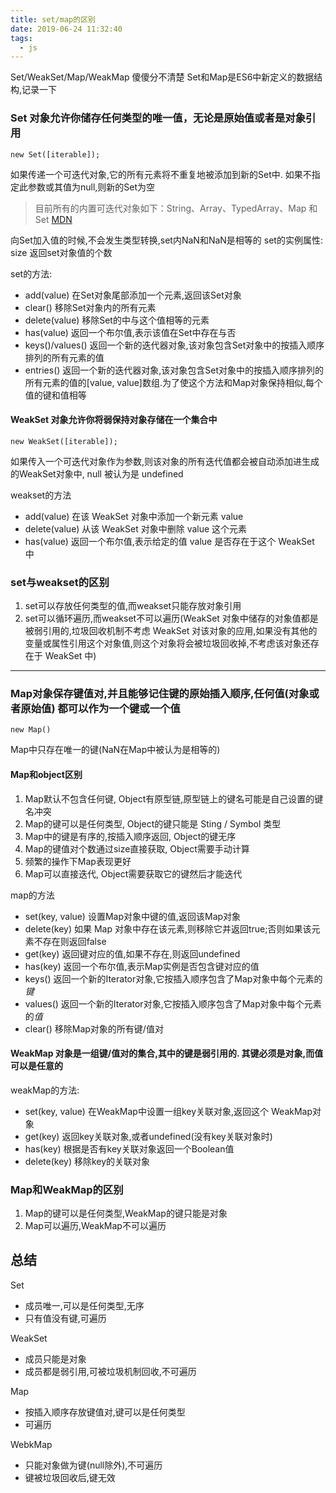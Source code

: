 ```yaml
---
title: set/map的区别
date: 2019-06-24 11:32:40
tags:
  - js
---
```


Set/WeakSet/Map/WeakMap 傻傻分不清楚
Set和Map是ES6中新定义的数据结构,记录一下
<!--more-->

### Set 对象允许你储存任何类型的唯一值，无论是原始值或者是对象引用
```
new Set([iterable]);
```
如果传递一个可迭代对象,它的所有元素将不重复地被添加到新的Set中. 如果不指定此参数或其值为null,则新的Set为空
>目前所有的内置可迭代对象如下：String、Array、TypedArray、Map 和 Set  [MDN](https://developer.mozilla.org/zh-CN/docs/Web/JavaScript/Reference/Iteration_protocols)

向Set加入值的时候,不会发生类型转换,set内NaN和NaN是相等的
set的实例属性: size 返回set对象值的个数

set的方法:
- add(value) 在Set对象尾部添加一个元素,返回该Set对象
- clear() 移除Set对象内的所有元素
- delete(value) 移除Set的中与这个值相等的元素
- has(value) 返回一个布尔值,表示该值在Set中存在与否
- keys()/values() 返回一个新的迭代器对象,该对象包含Set对象中的按插入顺序排列的所有元素的值
- entries() 返回一个新的迭代器对象,该对象包含Set对象中的按插入顺序排列的所有元素的值的[value, value]数组.为了使这个方法和Map对象保持相似,每个值的键和值相等

#### WeakSet 对象允许你将弱保持对象存储在一个集合中
```
new WeakSet([iterable]);
```
如果传入一个可迭代对象作为参数,则该对象的所有迭代值都会被自动添加进生成的WeakSet对象中, null 被认为是 undefined

weakset的方法
- add(value)  在该 WeakSet 对象中添加一个新元素 value
- delete(value) 从该 WeakSet 对象中删除 value 这个元素
- has(value) 返回一个布尔值,表示给定的值 value 是否存在于这个 WeakSet 中

### set与weakset的区别
1. set可以存放任何类型的值,而weakset只能存放对象引用
2. set可以循环遍历,而weakset不可以遍历(WeakSet 对象中储存的对象值都是被弱引用的,垃圾回收机制不考虑 WeakSet 对该对象的应用,如果没有其他的变量或属性引用这个对象值,则这个对象将会被垃圾回收掉,不考虑该对象还存在于 WeakSet 中)

--------

### Map对象保存键值对,并且能够记住键的原始插入顺序,任何值(对象或者原始值) 都可以作为一个键或一个值
```
new Map()
```
Map中只存在唯一的键(NaN在Map中被认为是相等的)
#### Map和object区别
1. Map默认不包含任何键, Object有原型链,原型链上的键名可能是自己设置的键名冲突
2. Map的键可以是任何类型, Object的键只能是 Sting / Symbol 类型
3. Map中的键是有序的,按插入顺序返回, Object的键无序
4. Map的键值对个数通过size直接获取, Object需要手动计算
5. 频繁的操作下Map表现更好
6. Map可以直接迭代, Object需要获取它的键然后才能迭代

map的方法
- set(key, value) 设置Map对象中键的值,返回该Map对象
- delete(key) 如果 Map 对象中存在该元素,则移除它并返回true;否则如果该元素不存在则返回false
- get(key) 返回键对应的值,如果不存在,则返回undefined
- has(key) 返回一个布尔值,表示Map实例是否包含键对应的值
- keys() 返回一个新的Iterator对象,它按插入顺序包含了Map对象中每个元素的*键*
- values() 返回一个新的Iterator对象,它按插入顺序包含了Map对象中每个元素的*值*
- clear() 移除Map对象的所有键/值对

#### WeakMap 对象是一组键/值对的集合,其中的键是弱引用的. 其键必须是对象,而值可以是任意的
weakMap的方法: 
- set(key, value) 在WeakMap中设置一组key关联对象,返回这个 WeakMap对象
- get(key) 返回key关联对象,或者undefined(没有key关联对象时)
- has(key) 根据是否有key关联对象返回一个Boolean值
- delete(key) 移除key的关联对象

### Map和WeakMap的区别
1. Map的键可以是任何类型,WeakMap的键只能是对象
2. Map可以遍历,WeakMap不可以遍历

## 总结
Set
- 成员唯一,可以是任何类型,无序
- 只有值没有键,可遍历

WeakSet
- 成员只能是对象
- 成员都是弱引用,可被垃圾机制回收,不可遍历

Map
- 按插入顺序存放键值对,键可以是任何类型
- 可遍历

WebkMap
- 只能对象做为键(null除外),不可遍历
- 键被垃圾回收后,键无效